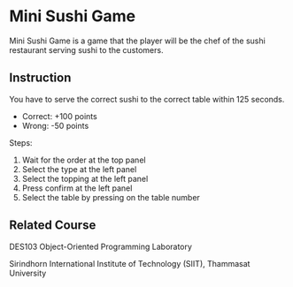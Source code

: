 # Mini Sushi Game
Mini Sushi Game is a game that the player will be the chef of the sushi restaurant serving sushi to the customers.

## Instruction
You have to serve the correct sushi to the correct table within 125 seconds.
- Correct: +100 points
- Wrong: -50 points

Steps:
1. Wait for the order at the top panel
2. Select the type at the left panel
3. Select the topping at the left panel
4. Press confirm at the left panel
5. Select the table by pressing on the table number

## Related Course
DES103 Object-Oriented Programming Laboratory

Sirindhorn International Institute of Technology (SIIT), Thammasat University